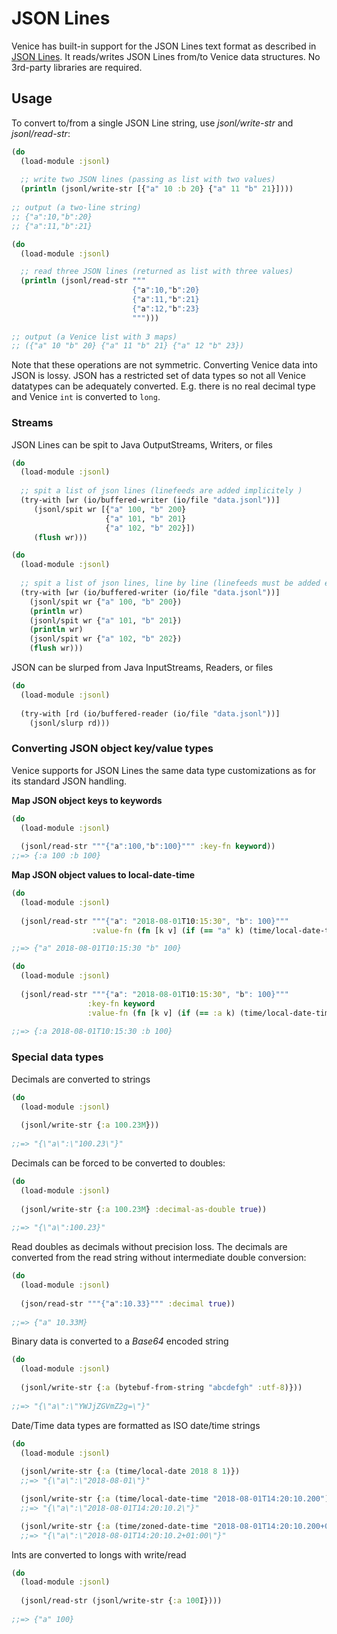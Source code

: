# JSON Lines

Venice has built-in support for the JSON Lines text format as described in 
[JSON Lines](https://jsonlines.org/). It reads/writes JSON Lines from/to 
Venice data structures. No 3rd-party libraries are required.


## Usage

To convert to/from a single JSON Line string, use *jsonl/write-str* and *jsonl/read-str*:

```clojure
(do
  (load-module :jsonl)
  
  ;; write two JSON lines (passing as list with two values)
  (println (jsonl/write-str [{"a" 10 :b 20} {"a" 11 "b" 21}])))
  
;; output (a two-line string)
;; {"a":10,"b":20}
;; {"a":11,"b":21}
```

```clojure
(do
  (load-module :jsonl)

  ;; read three JSON lines (returned as list with three values)
  (println (jsonl/read-str """
                           {"a":10,"b":20}
                           {"a":11,"b":21}
                           {"a":12,"b":23}
                           """)))
                           
;; output (a Venice list with 3 maps)
;; ({"a" 10 "b" 20} {"a" 11 "b" 21} {"a" 12 "b" 23})
```

Note that these operations are not symmetric. Converting Venice data into JSON is lossy. 
JSON has a restricted set of data types so not all Venice datatypes can be adequately 
converted. E.g. there is no real decimal type and Venice `int` is converted to `long`.


### Streams

JSON Lines can be spit to Java OutputStreams, Writers, or files

```clojure
(do
  (load-module :jsonl)
  
  ;; spit a list of json lines (linefeeds are added implicitely )
  (try-with [wr (io/buffered-writer (io/file "data.jsonl"))]
     (jsonl/spit wr [{"a" 100, "b" 200} 
                     {"a" 101, "b" 201} 
                     {"a" 102, "b" 202}])
     (flush wr)))
```

```clojure
(do
  (load-module :jsonl)
  
  ;; spit a list of json lines, line by line (linefeeds must be added exlicitely)
  (try-with [wr (io/buffered-writer (io/file "data.jsonl"))]
    (jsonl/spit wr {"a" 100, "b" 200})
    (println wr)
    (jsonl/spit wr {"a" 101, "b" 201})
    (println wr)
    (jsonl/spit wr {"a" 102, "b" 202})
    (flush wr)))
```

JSON can be slurped from Java InputStreams, Readers, or files

```clojure
(do
  (load-module :jsonl)
  
  (try-with [rd (io/buffered-reader (io/file "data.jsonl"))]
    (jsonl/slurp rd)))
```


### Converting JSON object key/value types

Venice supports for JSON Lines the same data type customizations as for its standard 
JSON handling.

**Map JSON object keys to keywords**

```clojure
(do
  (load-module :jsonl)
  
  (jsonl/read-str """{"a":100,"b":100}""" :key-fn keyword))
;;=> {:a 100 :b 100}
```

**Map JSON object values to local-date-time**

```clojure
(do
  (load-module :jsonl)
  
  (jsonl/read-str """{"a": "2018-08-01T10:15:30", "b": 100}""" 
                  :value-fn (fn [k v] (if (== "a" k) (time/local-date-time v) v))))

;;=> {"a" 2018-08-01T10:15:30 "b" 100}
```

```clojure
(do
  (load-module :jsonl)
  
  (jsonl/read-str """{"a": "2018-08-01T10:15:30", "b": 100}""" 
                 :key-fn keyword 
                 :value-fn (fn [k v] (if (== :a k) (time/local-date-time v) v))))
                 
;;=> {:a 2018-08-01T10:15:30 :b 100}
```


### Special data types

Decimals are converted to strings

```clojure
(do
  (load-module :jsonl)
  
  (jsonl/write-str {:a 100.23M}))
  
;;=> "{\"a\":\"100.23\"}"
```

Decimals can be forced to be converted to doubles:

```clojure
(do
  (load-module :jsonl)
  
  (jsonl/write-str {:a 100.23M} :decimal-as-double true))
  
;;=> "{\"a\":100.23}"
```

Read doubles as decimals without precision loss. 
The decimals are converted from the read string without
intermediate double conversion:

```clojure
(do
  (load-module :jsonl)
  
  (json/read-str """{"a":10.33}""" :decimal true))
  
;;=> {"a" 10.33M}
```


Binary data is converted to a _Base64_ encoded string

```clojure
(do
  (load-module :jsonl)
  
  (jsonl/write-str {:a (bytebuf-from-string "abcdefgh" :utf-8)}))
  
;;=> "{\"a\":\"YWJjZGVmZ2g=\"}"
```

Date/Time data types are formatted as ISO date/time strings 

```clojure
(do
  (load-module :jsonl)
  
  (jsonl/write-str {:a (time/local-date 2018 8 1)})
  ;;=> "{\"a\":\"2018-08-01\"}"

  (jsonl/write-str {:a (time/local-date-time "2018-08-01T14:20:10.200")})
  ;;=> "{\"a\":\"2018-08-01T14:20:10.2\"}"

  (jsonl/write-str {:a (time/zoned-date-time "2018-08-01T14:20:10.200+01:00")}))
  ;;=> "{\"a\":\"2018-08-01T14:20:10.2+01:00\"}"
```

Ints are converted to longs with write/read

```clojure
(do
  (load-module :jsonl)
  
  (jsonl/read-str (jsonl/write-str {:a 100I})))
  
;;=> {"a" 100}
```

